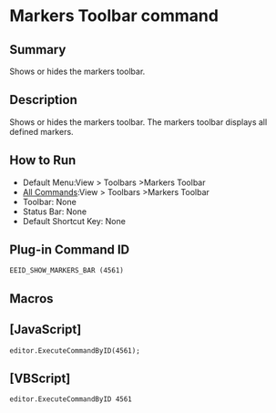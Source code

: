 # Markers Toolbar command

## Summary

Shows or hides the markers toolbar.

## Description

Shows or hides the markers toolbar. The markers toolbar displays all defined markers.

## How to Run

- Default Menu:View >
Toolbars \>Markers Toolbar
- [All Commands](../tools/all_commands):View >
Toolbars \>Markers Toolbar
- Toolbar: None
- Status Bar: None
- Default Shortcut Key: None

## Plug-in Command ID

```
EEID_SHOW_MARKERS_BAR (4561)```

## Macros

## \[JavaScript\]

```
editor.ExecuteCommandByID(4561);
```

## \[VBScript\]

```
editor.ExecuteCommandByID 4561
```

